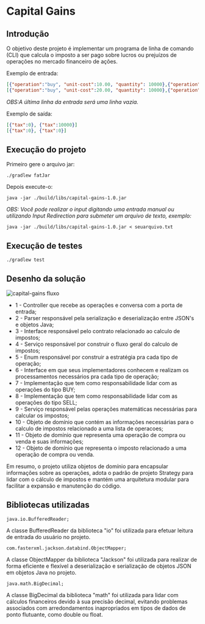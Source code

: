 # Capital Gains

## Introdução
O objetivo deste projeto é implementar um programa de linha de comando (CLI) que calcula o imposto a ser pago sobre lucros ou prejuízos de operações no mercado financeiro de ações.

Exemplo de entrada:
```json lines
[{"operation":"buy", "unit-cost":10.00, "quantity": 10000},{"operation":"sell", "unit-cost":20.00, "quantity": 5000}]
[{"operation":"buy", "unit-cost":20.00, "quantity": 10000},{"operation":"sell", "unit-cost":10.00, "quantity": 5000}]

```
*OBS:A última linha da entrada será uma linha vazia.*

Exemplo de saída:
```json lines
[{"tax":0}, {"tax":10000}]
[{"tax":0}, {"tax":0}]
```

## Execução do projeto

Primeiro gere o arquivo jar:
```
./gradlew fatJar
```
Depois execute-o:
```
java -jar ./build/libs/capital-gains-1.0.jar
```
*OBS: Você pode realizar o input digitando uma entrada manual ou utilizando Input Redirection para submeter um arquivo de texto, exemplo:*
```
java -jar ./build/libs/capital-gains-1.0.jar < seuarquivo.txt
```

## Execução de testes
```
./gradlew test
```

## Desenho da solução
![capital-gains fluxo](https://github.com/RodrigoLimaM/weather-api/assets/51386403/9a503e6c-8ca8-43cd-87f7-84fb3a5f225a)
* 1 - Controller que recebe as operações e conversa com a porta de entrada;
* 2 - Parser responsável pela serialização e deserialização entre JSON's e objetos Java;
* 3 - Interface responsável pelo contrato relacionado ao calculo de impostos;
* 4 - Serviço responsável por construir o fluxo geral do calculo de impostos;
* 5 - Enum responsável por construir a estratégia pra cada tipo de operação;
* 6 - Interface em que seus implementadores conhecem e realizam os processamentos necessários pra cada tipo de operação;
* 7 - Implementação que tem como responsabilidade lidar com as operações do tipo BUY;
* 8 - Implementação que tem como responsabilidade lidar com as operações do tipo SELL;
* 9 - Serviço responsável pelas operações matemáticas necessárias para calcular os impostos;
* 10 - Objeto de domínio que contém as informações necessárias para o calculo de impostos relacionado a uma lista de operacoes;
* 11 - Objeto de domínio que representa uma operação de compra ou venda e suas informações;
* 12 - Objeto de domínio que representa o imposto relacionado a uma operação de compra ou venda.

Em resumo, o projeto utiliza objetos de domínio para encapsular informações sobre as operações, adota o padrão de projeto Strategy para lidar com o cálculo de impostos e mantém uma arquitetura modular para facilitar a expansão e manutenção do código.

## Bibliotecas utilizadas
```
java.io.BufferedReader;
```
A classe BufferedReader da biblioteca "io" foi utilizada para efetuar leitura de entrada do usuário no projeto.
```
com.fasterxml.jackson.databind.ObjectMapper;
```
A classe ObjectMapper da biblioteca "Jackson" foi utilizada para realizar de forma eficiente e flexível a deserialização e serialização de objetos JSON em objetos Java no projeto.

```
java.math.BigDecimal;
```
A classe BigDecimal da biblioteca "math" foi utilizada para lidar com cálculos financeiros devido à sua precisão decimal, evitando problemas associados com arredondamentos inapropriados em tipos de dados de ponto flutuante, como double ou float.

